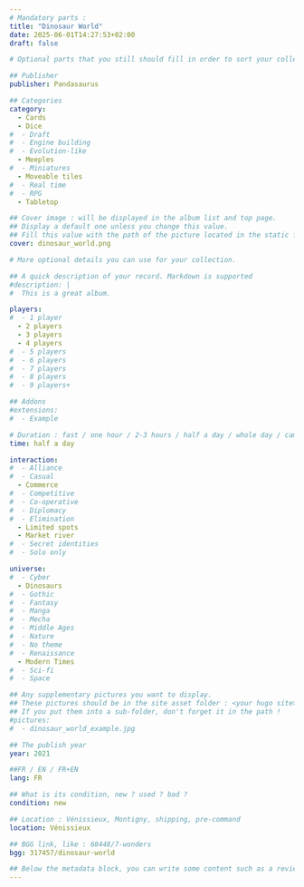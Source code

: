 ```yaml
---
# Mandatory parts :
title: "Dinosaur World"
date: 2025-06-01T14:27:53+02:00
draft: false

# Optional parts that you still should fill in order to sort your collection

## Publisher
publisher: Pandasaurus

## Categories
category:
  - Cards
  - Dice
#  - Draft
#  - Engine building
#  - Evolution-like
  - Meeples
#  - Miniatures
  - Moveable tiles
#  - Real time
#  - RPG
  - Tabletop

## Cover image : will be displayed in the album list and top page.
## Display a default one unless you change this value.
## Fill this value with the path of the picture located in the static folder
cover: dinosaur_world.png

# More optional details you can use for your collection.

## A quick description of your record. Markdown is supported
#description: |
#  This is a great album.

players:
#  - 1 player
  - 2 players
  - 3 players
  - 4 players
#  - 5 players
#  - 6 players
#  - 7 players
#  - 8 players
#  - 9 players+

## Addons
#extensions:
#  - Example

# Duration : fast / one hour / 2-3 hours / half a day / whole day / campaign
time: half a day

interaction:
#  - Alliance
#  - Casual
  - Commerce
#  - Competitive
#  - Co-operative
#  - Diplomacy
#  - Elimination
  - Limited spots
  - Market river
#  - Secret identities
#  - Solo only

universe:
#  - Cyber
  - Dinosaurs
#  - Gothic
#  - Fantasy
#  - Manga
#  - Mecha
#  - Middle Ages
#  - Nature
#  - No theme
#  - Renaissance
  - Modern Times
#  - Sci-fi
#  - Space

## Any supplementary pictures you want to display.
## These pictures should be in the site asset folder : <your hugo site>/static
## If you put them into a sub-folder, don't forget it in the path !
#pictures:
#  - dinosaur_world_example.jpg

## The publish year
year: 2021

##FR / EN / FR+EN
lang: FR

## What is its condition, new ? used ? bad ?
condition: new

## Location : Vénissieux, Montigny, shipping, pre-command
location: Vénissieux

## BGG link, like : 68448/7-wonders
bgg: 317457/dinosaur-world

## Below the metadata block, you can write some content such as a review or anything else you want. It'll be displayed in the album page.
---
```

